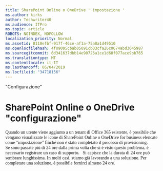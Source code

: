 ```yaml
---
title: SharePoint Online o OneDrive ' impostazione '
ms.author: kirks
author: Techwriter40
ms.audience: ITPro
ms.topic: article
ROBOTS: NOINDEX, NOFOLLOW
localization_priority: Normal
ms.assetid: 8110efbf-917f-46ce-af1a-75a8a1d49510
ms.openlocfilehash: 4f09095cbab05091cb03cfa26c0674abd3645987
ms.sourcegitcommit: 6d341637dbb14e90726a1ce1d68f077ace9bb765
ms.translationtype: MT
ms.contentlocale: it-IT
ms.lasthandoff: 06/04/2019
ms.locfileid: "34718156"
---
```

"Configurazione"

# <a name="sharepoint-online-or-onedrive-setting-up"></a>SharePoint Online o OneDrive "configurazione"

<p style="margin: 0px;"><span style="font-family: Calibri;">Quando un utente viene aggiunto a un tenant di Office 365 esistente, è possibile che vengano visualizzate le icone di SharePoint Online o OneDrive for business elencate come "impostazione" finché non è stato completato il processo di provisioning.</span></p>  <p style="margin: 0px;"><span style="font-family: Calibri;">Se sono passate più di 24 ore dalla prima volta che si è visto questo problema, è necessario registrare un caso di supporto. &nbsp; </span> <span style="font-family: Calibri;">Si capisce che la durata di 24 ore può sembrare lunghissima. In molti casi, stiamo già lavorando a una soluzione. Per completare una soluzione, è possibile fornirci almeno 24 ore.</span></p>

